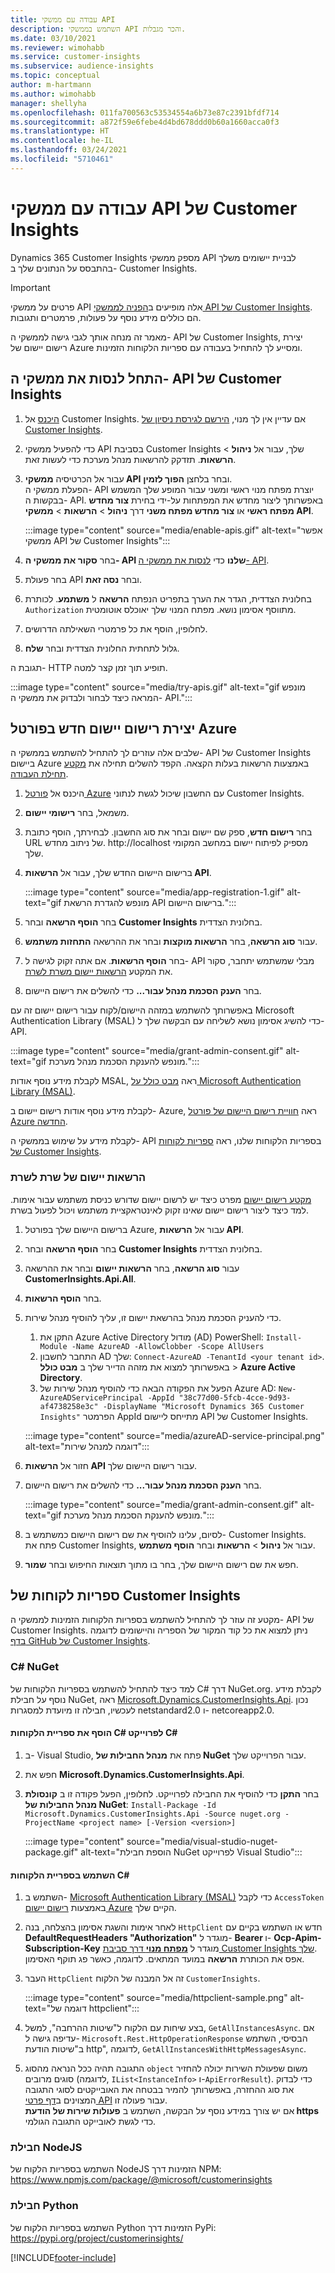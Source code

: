 ```yaml
---
title: עבודה עם ממשקי API
description: השתמש בממשקי API והכר מגבלות.
ms.date: 03/10/2021
ms.reviewer: wimohabb
ms.service: customer-insights
ms.subservice: audience-insights
ms.topic: conceptual
author: m-hartmann
ms.author: wimohabb
manager: shellyha
ms.openlocfilehash: 011fa700563c53534554a6b73e87c2391bfdf714
ms.sourcegitcommit: a872f59e6febe4d4bd678ddd0b60a1660acca0f3
ms.translationtype: HT
ms.contentlocale: he-IL
ms.lasthandoff: 03/24/2021
ms.locfileid: "5710461"
---
```

# <a name="work-with-customer-insights-apis"></a>עבודה עם ממשקי API של Customer Insights

Dynamics 365 Customer Insights מספק ממשקי API לבניית יישומים משלך בהתבסס על הנתונים שלך ב- Customer Insights.

> [!IMPORTANT]
> פרטים על ממשקי API אלה מופיעים ב[הפניה לממשקי API של Customer Insights](https://developer.ci.ai.dynamics.com/api-details#api=CustomerInsights). הם כוללים מידע נוסף על פעולות, פרמטרים ותגובות.

מאמר זה מנחה אותך לגבי גישה לממשקי ה- API של Customer Insights, יצירת רישום יישום של Azure ומסייע לך להתחיל בעבודה עם ספריות הלקוחות הזמינות.

## <a name="get-started-trying-the-customer-insights-apis"></a>התחל לנסות את ממשקי ה- API של Customer Insights

1. [היכנס](https://home.ci.ai.dynamics.com) אל Customer Insights. אם עדיין אין לך מנוי, [הירשם לגירסת ניסיון של Customer Insights](https://aka.ms/tryci).

1. כדי להפעיל ממשקי API בסביבת Customer Insights שלך, עבור אל **ניהול** > **הרשאות**. תזדקק להרשאות מנהל מערכת כדי לעשות זאת.

1. עבור אל הכרטיסיה **ממשקי API** ובחר בלחצן **הפוך לזמין**.    
   הפעלת ממשקי ה- API יוצרת מפתח מנוי ראשי ומשני עבור המופע שלך המשמש בבקשות ה- API. באפשרותך ליצור מחדש את המפתחות על-ידי בחירת **צור מחדש מפתח ראשי** או **צור מחדש מפתח משני** דרך **ניהול** > **הרשאות** > **ממשקי API**.

   :::image type="content" source="media/enable-apis.gif" alt-text="אפשר ממשקי API של Customer Insights":::

1. בחר **סקור את ממשקי ה- API שלנו** כדי [לנסות את ממשקי ה- API](https://developer.ci.ai.dynamics.com/api-details#api=CustomerInsights&operation=Get-all-instances).

1. בחר פעולת API ובחר **נסה זאת**.

1. בחלונית הצדדית, הגדר את הערך בתפריט הנפתח **הרשאה** ל **משתמע**. לכותרת `Authorization` מתווסף אסימון נושא. מפתח המנוי שלך יאוכלס אוטומטית.
  
1. לחלופין, הוסף את כל פרמטרי השאילתה הדרושים.

1. גלול לתחתית החלונית הצדדית ובחר **שלח**.

תגובת ה- HTTP תופיע תוך זמן קצר למטה.


   :::image type="content" source="media/try-apis.gif" alt-text="gif מונפש המראה כיצד לבחור ולבדוק את ממשקי ה- API.":::

## <a name="create-a-new-app-registration-in-the-azure-portal"></a>יצירת רישום יישום חדש בפורטל Azure

שלבים אלה עוזרים לך להתחיל להשתמש בממשקי ה- API של Customer Insights ביישום Azure באמצעות הרשאות בעלות הקצאה. הקפד להשלים תחילה את [מקטע תחילת העבודה](#get-started-trying-the-customer-insights-apis).

1. היכנס אל [פורטל Azure](https://portal.azure.com) עם החשבון שיכול לגשת לנתוני Customer Insights.

1. משמאל, בחר **רישומי יישום**.

1. בחר **רישום חדש**, ספק שם יישום ובחר את סוג החשבון.
   לבחירתך, הוסף כתובת URL של ניתוב מחדש. http://localhost מספיק לפיתוח יישום במחשב המקומי שלך.

1. ברישום היישום החדש שלך, עבור אל **הרשאות API**.

   :::image type="content" source="media/app-registration-1.gif" alt-text="gif מונפש להגדרת הרשאת API ברישום היישום.":::

1. בחר **הוסף הרשאה** ובחר **Customer Insights** בחלונית הצדדית.

1. עבור **סוג הרשאה**, בחר **הרשאות מוקצות** ובחר את ההרשאה **התחזות משתמש**.

1. בחר **הוסף הרשאות**. אם אתה זקוק לגישה ל- API מבלי שמשתמש יתחבר, סקור את המקטע [הרשאות יישום משרת לשרת](#server-to-server-application-permissions).

1. בחר **הענק הסכמת מנהל עבור...** כדי להשלים את רישום היישום.

באפשרותך להשתמש במזהה היישום/לקוח עבור רישום יישום זה עם Microsoft Authentication Library‏ (MSAL) כדי להשיג אסימון נושא לשליחה עם הבקשה שלך ל- API.

:::image type="content" source="media/grant-admin-consent.gif" alt-text="gif מונפש להענקת הסכמת מנהל מערכת.":::

לקבלת מידע נוסף אודות MSAL, ראה [מבט כולל על Microsoft Authentication Library‏ (MSAL)](https://docs.microsoft.com/azure/active-directory/develop/msal-overview).

לקבלת מידע נוסף אודות רישום יישום ב- Azure, ראה [חוויית רישום היישום של פורטל Azure החדשה](/azure/active-directory/develop/app-registration-portal-training-guide).

לקבלת מידע על שימוש בממשקי ה- API בספריות הלקוחות שלנו, ראה [ספריות לקוחות של Customer Insights](#customer-insights-client-libraries).

### <a name="server-to-server-application-permissions"></a>הרשאות יישום של שרת לשרת

[מקטע רישום יישום](#create-a-new-app-registration-in-the-azure-portal) מפרט כיצד יש לרשום יישום שדורש כניסת משתמש עבור אימות. למד כיצד ליצור רישום יישום שאינו זקוק לאינטראקציית משתמש ויכול לפעול בשרת.

1. ברישום היישום שלך בפורטל Azure, עבור אל **הרשאות API**.

1. בחר **הוסף הרשאה** ובחר **Customer Insights** בחלונית הצדדית.

1. עבור **סוג הרשאה**, בחר **הרשאות יישום** ובחר את ההרשאה **CustomerInsights.Api.All**.

1. בחר **הוסף הרשאות**.

1. כדי להעניק הסכמת מנהל בהרשאת יישום זו, עליך להוסיף מנהל שירות.

   1. התקן את Azure Active Directory מודול ‎(AD) PowerShell: `Install-Module -Name AzureAD -AllowClobber -Scope AllUsers`
   1. התחבר לחשבון AD שלך: `Connect-AzureAD -TenantId <your tenant id>`. באפשרותך למצוא את מזהה הדייר שלך ב **מבט כולל** > **Azure Active Directory**.
   1. הפעל את הפקודה הבאה כדי להוסיף מנהל שירות של Azure AD: `New-AzureADServicePrincipal -AppId "38c77d00-5fcb-4cce-9d93-af4738258e3c" -DisplayName "Microsoft Dynamics 365 Customer Insights"` הפרמטר AppId מתייחס ליישום API של Customer Insights.

   :::image type="content" source="media/azureAD-service-principal.png" alt-text="דוגמה למנהל שירות":::

1. חזור אל **הרשאות API** עבור רישום היישום שלך.

1. בחר **הענק הסכמת מנהל עבור...** כדי להשלים את רישום היישום.

   :::image type="content" source="media/grant-admin-consent.gif" alt-text="gif מונפש להענקת הסכמת מנהל מערכת.":::

1. לסיום, עלינו להוסיף את שם רישום היישום כמשתמש ב- Customer Insights.    
   פתח את Customer Insights, עבור אל **ניהול** > **הרשאות** ובחר **הוסף משתמש**.

1. חפש את שם רישום היישום שלך, בחר בו מתוך תוצאות החיפוש ובחר **שמור**.

## <a name="customer-insights-client-libraries"></a>ספריות לקוחות של Customer Insights

מקטע זה עוזר לך להתחיל להשתמש בספריות הלקוחות הזמינות לממשקי ה- API של Customer Insights. ניתן למצוא את כל קוד המקור של הספריה והיישומים לדוגמה [בדף GitHub של Customer Insights](https://github.com/microsoft/Dynamics365-CustomerInsights-Client-Libraries). 

### <a name="c-nuget"></a>C# NuGet

למד כיצד להתחיל להשתמש בספריות הלקוחות של C#‎ דרך NuGet‏.org. לקבלת מידע נוסף על חבילת NuGet, ראה [Microsoft.Dynamics.CustomerInsights.Api](https://www.nuget.org/packages/Microsoft.Dynamics.CustomerInsights.Api/). נכון לעכשיו, חבילה זו מיועדת למסגרות netstandard2.0 ו- netcoreapp2.0.

#### <a name="add-the-c-client-library-to-a-c-project"></a>הוסף את ספריית הלקוחות C#‎ לפרוייקט C#‎

1. ב- Visual Studio, פתח את **מנהל החבילות של NuGet** עבור הפרוייקט שלך.

1. חפש את **Microsoft.Dynamics.CustomerInsights.Api**.

1. בחר **התקן** כדי להוסיף את החבילה לפרוייקט.
   לחלופין, הפעל פקודה זו ב **קונסולת מנהל החבילות של NuGet**: `Install-Package -Id Microsoft.Dynamics.CustomerInsights.Api -Source nuget.org -ProjectName <project name> [-Version <version>]`

   :::image type="content" source="media/visual-studio-nuget-package.gif" alt-text="הוספת חבילת NuGet לפרוייקט Visual Studio":::

#### <a name="use-the-c-client-library"></a>השתמש בספריית הלקוחות C#‎

1. השתמש ב- [Microsoft Authentication Library‏ (MSAL)](/azure/active-directory/develop/msal-overview) כדי לקבל `AccessToken` באמצעות [רישום יישום Azure](#create-a-new-app-registration-in-the-azure-portal) הקיים שלך.

1. לאחר אימות והשגת אסימון בהצלחה, בנה `HttpClient` חדש או השתמש בקיים עם **DefaultRequestHeaders "Authorization"** מוגדר ל- **Bearer <access token>** ו- **Ocp-Apim-Subscription-Key** מוגדר ל [**מפתח מנוי** דרך סביבת Customer Insights שלך](#get-started-trying-the-customer-insights-apis).    
   אפס את הכותרת **הרשאה** במועד המתאים. לדוגמה, כאשר פג תוקף האסימון.

1. העבר `HttpClient` זה אל המבנה של הלקוח `CustomerInsights`.

   :::image type="content" source="media/httpclient-sample.png" alt-text="דוגמה של httpclient":::

1. בצע שיחות עם הלקוח ל"שיטות ההרחבה", למשל, `GetAllInstancesAsync`. אם עדיפה גישה ל- `Microsoft.Rest.HttpOperationResponse` הבסיסי, השתמש ב"שיטות הודעת http", לדוגמה, `GetAllInstancesWithHttpMessagesAsync`.

1. התגובה תהיה ככל הנראה מהסוג `object` משום שפעולת השירות יכולה להחזיר סוגים מרובים (לדוגמה, `IList<InstanceInfo>` ו-`ApiErrorResult`). כדי לבדוק את סוג ההחזרה, באפשרותך להמיר בבטחה את האובייקטים לסוגי התגובה המצוינים ב[דף פרטי API](https://developer.ci.ai.dynamics.com/api-details#api=CustomerInsights) עבור פעולה זו.    
   אם יש צורך במידע נוסף על הבקשה, השתמש ב **פעולות שירות של הודעת https** כדי לגשת לאובייקט התגובה הגולמי.

### <a name="nodejs-package"></a>חבילת NodeJS

השתמש בספריות הלקוח של NodeJS הזמינות דרך NPM: https://www.npmjs.com/package/@microsoft/customerinsights

### <a name="python-package"></a>חבילת Python

השתמש בספריות הלקוח של Python הזמינות דרך PyPi: https://pypi.org/project/customerinsights/

[!INCLUDE[footer-include](../includes/footer-banner.md)]
